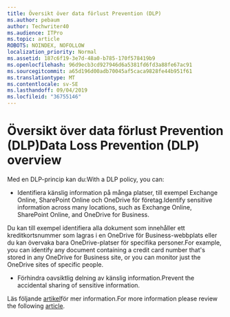 ```yaml
---
title: Översikt över data förlust Prevention (DLP)
ms.author: pebaum
author: Techwriter40
ms.audience: ITPro
ms.topic: article
ROBOTS: NOINDEX, NOFOLLOW
localization_priority: Normal
ms.assetid: 187c6f19-3e7d-48a0-b785-170f578419b9
ms.openlocfilehash: 96d9ecb3cd927946d6a5381fd6fd3a88fe67ac91
ms.sourcegitcommit: a65d196d00adb70045af5caca9828fe44b951f61
ms.translationtype: MT
ms.contentlocale: sv-SE
ms.lasthandoff: 09/04/2019
ms.locfileid: "36755146"
---
```

# <a name="data-loss-prevention-dlp-overview"></a><span data-ttu-id="36a4d-102">Översikt över data förlust Prevention (DLP)</span><span class="sxs-lookup"><span data-stu-id="36a4d-102">Data Loss Prevention (DLP) overview</span></span>

<span data-ttu-id="36a4d-103">Med en DLP-princip kan du:</span><span class="sxs-lookup"><span data-stu-id="36a4d-103">With a DLP policy, you can:</span></span>

- <span data-ttu-id="36a4d-104">Identifiera känslig information på många platser, till exempel Exchange Online, SharePoint Online och OneDrive för företag.</span><span class="sxs-lookup"><span data-stu-id="36a4d-104">Identify sensitive information across many locations, such as Exchange Online, SharePoint Online, and OneDrive for Business.</span></span>


<span data-ttu-id="36a4d-105">Du kan till exempel identifiera alla dokument som innehåller ett kreditkortsnummer som lagras i en OneDrive för Business-webbplats eller du kan övervaka bara OneDrive-platser för specifika personer.</span><span class="sxs-lookup"><span data-stu-id="36a4d-105">For example, you can identify any document containing a credit card number that's stored in any OneDrive for Business site, or you can monitor just the OneDrive sites of specific people.</span></span>

- <span data-ttu-id="36a4d-106">Förhindra oavsiktlig delning av känslig information.</span><span class="sxs-lookup"><span data-stu-id="36a4d-106">Prevent the accidental sharing of sensitive information.</span></span>


<span data-ttu-id="36a4d-107">Läs följande [artikel](https://docs.microsoft.com/office365/securitycompliance/data-loss-prevention-policies)för mer information.</span><span class="sxs-lookup"><span data-stu-id="36a4d-107">For more information please review the following [article](https://docs.microsoft.com/office365/securitycompliance/data-loss-prevention-policies).</span></span>

